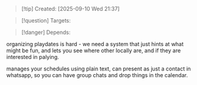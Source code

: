 
>[!tip] Created: [2025-09-10 Wed 21:37]

>[!question] Targets: 

>[!danger] Depends: 

organizing playdates is hard - we need a system that just hints at what might be fun, and lets you see where other locally are, and if they are interested in palying.

manages your schedules using plain text, can present as just a contact in whatsapp, so you can have group chats and drop things in the calendar.